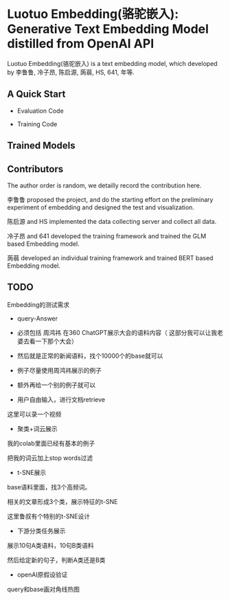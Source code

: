 # Luotuo Embedding(骆驼嵌入): Generative Text Embedding Model distilled from OpenAI API

Luotuo Embedding(骆驼嵌入) is a text embedding model, which developed by 李鲁鲁, 冷子昂, 陈启源, 蒟蒻, HS, 641, 年等.



## A Quick Start

+ Evaluation Code

+ Training Code

## Trained Models


## Contributors

The author order is random, we detailly record the contribution here.

李鲁鲁 proposed the project, and do the starting effort on the preliminary experiment of embedding and designed the test and visualization.

陈启源 and HS implemented the data collecting server and collect all data.

冷子昂 and 641 developed the training framework and trained the GLM based Embedding model.

蒟蒻 developed an individual training framework and trained BERT based Embedding model.

## TODO

Embedding的测试需求

+ query-Answer

- 必须包括 周鸿祎 在360 ChatGPT展示大会的语料内容（ 这部分我可以让我老婆去看一下那个大会）

- 然后就是正常的新闻语料，找个10000个的base就可以

- 例子尽量使用周鸿祎展示的例子

- 额外再给一个别的例子就可以

+ 用户自由输入，进行文档retrieve

这里可以录一个视频

+ 聚类+词云展示

我的colab里面已经有基本的例子

把我的词云加上stop words过滤

+ t-SNE展示

base语料里面，找3个高频词。

相关的文章形成3个类，展示特征的t-SNE

这里鲁叔有个特别的t-SNE设计

+ 下游分类任务展示

展示10句A类语料，10句B类语料

然后给定新的句子，判断A类还是B类

+ openAI原假设验证

query和base画对角线热图 


